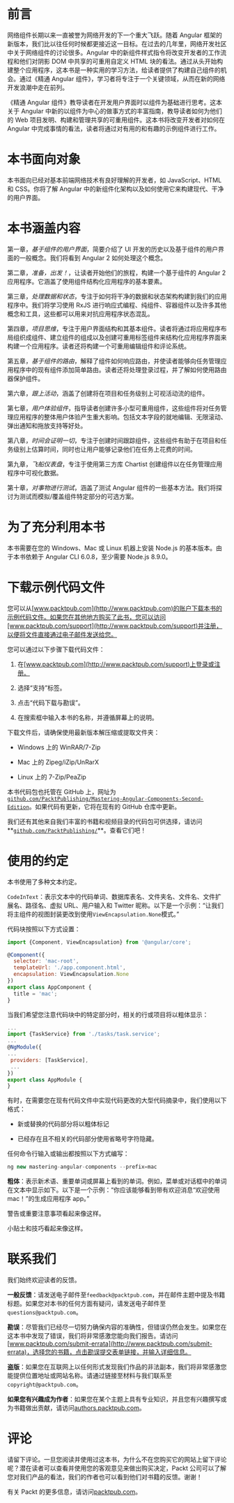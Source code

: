 # 前言

网络组件长期以来一直被誉为网络开发的下一个重大飞跃。随着 Angular 框架的新版本，我们比以往任何时候都更接近这一目标。在过去的几年里，网络开发社区中关于网络组件的讨论很多。Angular 中的新组件样式指令将改变开发者的工作流程和他们对阴影 DOM 中共享的可重用自定义 HTML 块的看法。通过从头开始构建整个应用程序，这本书是一种实用的学习方法，给读者提供了构建自己组件的机会。通过《精通 Angular 组件》，学习者将专注于一个关键领域，从而在新的网络开发浪潮中走在前列。

《精通 Angular 组件》教导读者在开发用户界面时以组件为基础进行思考。这本关于 Angular 中新的以组件为中心的做事方式的丰富指南，教导读者如何为他们的 Web 项目发明、构建和管理共享的可重用组件。这本书将改变开发者对如何在 Angular 中完成事情的看法，读者将通过对有用的和有趣的示例组件进行工作。

# 本书面向对象

本书面向已经对基本前端网络技术有良好理解的开发者，如 JavaScript、HTML 和 CSS。你将了解 Angular 中的新组件化架构以及如何使用它来构建现代、干净的用户界面。

# 本书涵盖内容

第一章，*基于组件的用户界面*，简要介绍了 UI 开发的历史以及基于组件的用户界面的一般概念。我们将看到 Angular 2 如何处理这个概念。

第二章，*准备，出发！*，让读者开始他们的旅程，构建一个基于组件的 Angular 2 应用程序。它涵盖了使用组件结构化应用程序的基本要素。

第三章，*处理数据和状态*，专注于如何将干净的数据和状态架构构建到我们的应用程序中。我们将学习使用 RxJS 进行响应式编程、纯组件、容器组件以及许多其他概念和工具，这些都可以用来对抗应用程序状态混乱。

第四章，*项目思维*，专注于用户界面结构和其基本组件。读者将通过将应用程序布局组织成组件、建立组件的组成以及创建可重用标签组件来结构化应用程序界面来构建一个应用程序。读者还将构建一个可重用编辑组件和评论系统。

第五章，*基于组件的路由*，解释了组件如何响应路由，并使读者能够向任务管理应用程序中的现有组件添加简单路由。读者还将处理登录过程，并了解如何使用路由器保护组件。

第六章，*跟上活动*，涵盖了创建将在项目和任务级别上可视活动流的组件。

第七章，*用户体验组件*，指导读者创建许多小型可重用组件，这些组件将对任务管理应用程序的整体用户体验产生重大影响。包括文本字段的就地编辑、无限滚动、弹出通知和拖放支持等好处。

第八章，*时间会证明一切*，专注于创建时间跟踪组件，这些组件有助于在项目和任务级别上估算时间，同时也让用户能够记录他们在任务上花费的时间。

第九章，*飞船仪表盘*，专注于使用第三方库 Chartist 创建组件以在任务管理应用程序中可视化数据。

第十章，*对事物进行测试*，涵盖了测试 Angular 组件的一些基本方法。我们将探讨为测试而模拟/覆盖组件特定部分的可选方案。

# 为了充分利用本书

本书需要在您的 Windows、Mac 或 Linux 机器上安装 Node.js 的基本版本。由于本书依赖于 Angular CLI 6.0.8，至少需要 Node.js 8.9.0。

# 下载示例代码文件

您可以从[www.packtpub.com](http://www.packtpub.com)的账户下载本书的示例代码文件。如果您在其他地方购买了此书，您可以访问[www.packtpub.com/support](http://www.packtpub.com/support)并注册，以便将文件直接通过电子邮件发送给您。

您可以通过以下步骤下载代码文件：

1.  在[www.packtpub.com](http://www.packtpub.com/support)上登录或注册。

1.  选择“支持”标签。

1.  点击“代码下载与勘误”。

1.  在搜索框中输入本书的名称，并遵循屏幕上的说明。

下载文件后，请确保使用最新版本解压缩或提取文件夹：

+   Windows 上的 WinRAR/7-Zip

+   Mac 上的 Zipeg/iZip/UnRarX

+   Linux 上的 7-Zip/PeaZip

本书代码包也托管在 GitHub 上，网址为[`github.com/PacktPublishing/Mastering-Angular-Components-Second-Edition`](https://github.com/PacktPublishing/Mastering-Angular-Components-Second-Edition)。如果代码有更新，它将在现有的 GitHub 仓库中更新。

我们还有其他来自我们丰富的书籍和视频目录的代码包可供选择，请访问**[`github.com/PacktPublishing/`](https://github.com/PacktPublishing/)**。查看它们吧！

# 使用的约定

本书使用了多种文本约定。

`CodeInText`：表示文本中的代码单词、数据库表名、文件夹名、文件名、文件扩展名、路径名、虚拟 URL、用户输入和 Twitter 昵称。以下是一个示例：“让我们将主组件的视图封装更改到使用`ViewEncapsulation.None`模式。”

代码块按照以下方式设置：

```js
import {Component, ViewEncapsulation} from '@angular/core';

@Component({
  selector: 'mac-root',
  templateUrl: './app.component.html',
  encapsulation: ViewEncapsulation.None
})
export class AppComponent {
  title = 'mac';
}
```

当我们希望您注意代码块中的特定部分时，相关的行或项目将以粗体显示：

```js
...
import {TaskService} from './tasks/task.service';
...
@NgModule({
...
 providers: [TaskService],
 ...
})
export class AppModule {
}
```

有时，在需要您在现有代码文件中实现代码更改的大型代码摘录中，我们使用以下格式：

+   新或替换的代码部分将以粗体标记

+   已经存在且不相关的代码部分使用省略号字符隐藏。

任何命令行输入或输出都按照以下方式编写：

```js
ng new mastering-angular-components --prefix=mac
```

**粗体**：表示新术语、重要单词或屏幕上看到的单词。例如，菜单或对话框中的单词在文本中显示如下。以下是一个示例：“你应该能够看到带有欢迎消息“欢迎使用 mac！”的生成应用程序 app。”

警告或重要注意事项看起来像这样。

小贴士和技巧看起来像这样。

# 联系我们

我们始终欢迎读者的反馈。

**一般反馈**：请发送电子邮件至`feedback@packtpub.com`，并在邮件主题中提及书籍标题。如果您对本书的任何方面有疑问，请发送电子邮件至`questions@packtpub.com`。

**勘误**：尽管我们已经尽一切努力确保内容的准确性，但错误仍然会发生。如果您在这本书中发现了错误，我们将非常感激您能向我们报告。请访问[www.packtpub.com/submit-errata](http://www.packtpub.com/submit-errata)，选择您的书籍，点击勘误提交表单链接，并输入详细信息。

**盗版**：如果您在互联网上以任何形式发现我们作品的非法副本，我们将非常感激您能提供位置地址或网站名称。请通过链接至材料与我们联系至`copyright@packtpub.com`。

**如果您有兴趣成为作者**：如果您在某个主题上具有专业知识，并且您有兴趣撰写或为书籍做出贡献，请访问[authors.packtpub.com](http://authors.packtpub.com/)。

# 评论

请留下评论。一旦您阅读并使用过这本书，为什么不在您购买它的网站上留下评论呢？潜在读者可以查看并使用您的客观意见来做出购买决定，Packt 公司可以了解您对我们产品的看法，我们的作者也可以看到他们对书籍的反馈。谢谢！

有关 Packt 的更多信息，请访问[packtpub.com](https://www.packtpub.com/)。
